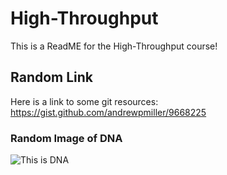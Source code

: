 # High-Throughput

This is a ReadME for the High-Throughput course!

## Random Link

Here is a link to some git resources: https://gist.github.com/andrewpmiller/9668225

### Random Image of DNA

![This is DNA](https://upload.wikimedia.org/wikipedia/commons/4/4c/DNA_Structure%2BKey%2BLabelled.pn_NoBB.png)

